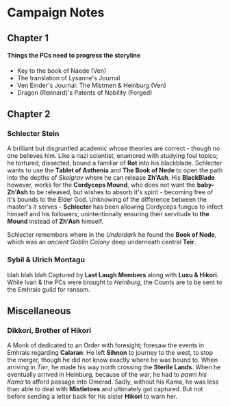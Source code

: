 # Campaign Notes

## Chapter 1 

#### Things the PCs need to progress the storyline

- Key to the book of Naede (Ven)
- The translation of Lysanne's Journal 
- Ven Einder's Journal: The Mistmen & Heinburg (Ven)
- Dragon (Rennard)'s Patents of Nobility (Forged)

## Chapter 2 

### Schlecter Stein
A brilliant but disgruntled academic whose theories are correct - though no one believes him.
Like a nazi scientist, enamored with studying foul topics; he tortured, dissected, bound a familiar of **Rot** into his blackblade. 
Schlecter wants to use the **Tablet of Asthenia** and **The Book of Nede** to open the path into the depths of *Skelgrav* where he can release **Zh'Ash**. 
His **BlackBlade** however, works for the **Cordyceps Mound**, who does not want the **baby-Zh'Ash** to be released, but wishes to absorb it's spirit - becoming free of it's bounds to the Elder God. 
Unknowing of the difference between the master's it serves - **Schlecter** has been allowing Cordyceps fungus to infect himself and his followers; unintentionally ensuring their servitude to **the Mound** instead of **Zh'Ash** himself. 

Schlecter remembers where in the *Underdark* he found the **Book of Nede**, which was an *ancient Goblin Colony* deep underneath central **Teir**. 

### Sybil & Ulrich Montagu

blah blah blah
Captured by **Last Laugh Members** along with **Luxu & Hikori**. While Ivan & the PCs were brought to *Heinburg*, the Counts are to be sent to the Emhrais guild for ransom. 
## Miscellaneous 

### Dikkori, Brother of Hikori 

A Monk of dedicated to an Order with foresight; foresaw the events in Emhrais regarding **Calaran**. 
He left **Sihnon** to journey to the west, to stop the merger, though he did not know exactly where he was bound to. 
When arriving in *Tier*, he made his way north crossing the **Sterile Lands**. When he eventually arrived in Heinburg, because of the war, he had to *pawn his Kama* to afford passage into Omerad. 
Sadly, without his Kama, he was less than able to deal with **Mistletoes** and ultimately got captured. 
But not before sending a letter back for his sister **Hikori** to warn her. 